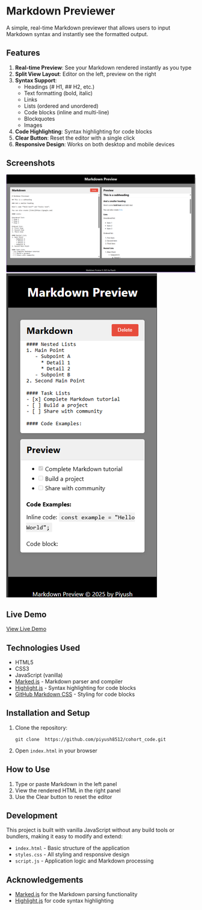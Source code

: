 # Markdown Previewer

A simple, real-time Markdown previewer that allows users to input Markdown syntax and instantly see the formatted output.

## Features

1. **Real-time Preview**: See your Markdown rendered instantly as you type
2. **Split View Layout**: Editor on the left, preview on the right
3. **Syntax Support**: 
   - Headings (# H1, ## H2, etc.)
   - Text formatting (bold, italic)
   - Links
   - Lists (ordered and unordered)
   - Code blocks (inline and multi-line)
   - Blockquotes
   - Images
4. **Code Highlighting**: Syntax highlighting for code blocks
5. **Clear Button**: Reset the editor with a single click
6. **Responsive Design**: Works on both desktop and mobile devices

## Screenshots

![screenshot of my project](desktopmd.png)
![resposnsive screenshot of my project](mobilemd.png)

## Live Demo

[View Live Demo](https://markdownpreviewerchaicode.netlify.app)

## Technologies Used

- HTML5
- CSS3
- JavaScript (vanilla)
- [Marked.js](https://marked.js.org/) - Markdown parser and compiler
- [Highlight.js](https://highlightjs.org/) - Syntax highlighting for code blocks
- [GitHub Markdown CSS](https://cdnjs.cloudflare.com/ajax/libs/highlight.js/11.7.0/styles/github.min.css) - Styling for code blocks


## Installation and Setup

1. Clone the repository:
   ```
   git clone  https://github.com/piyush8512/cohort_code.git
   ```

2. Open `index.html` in your browser

## How to Use

1. Type or paste Markdown in the left panel
2. View the rendered HTML in the right panel
3. Use the Clear button to reset the editor

## Development

This project is built with vanilla JavaScript without any build tools or bundlers, making it easy to modify and extend:

- `index.html` - Basic structure of the application
- `styles.css` - All styling and responsive design
- `script.js` - Application logic and Markdown processing


## Acknowledgements

- [Marked.js](https://marked.js.org/) for the Markdown parsing functionality
- [Highlight.js](https://highlightjs.org/) for code syntax highlighting

